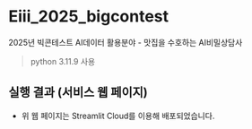 # Eiii_2025_bigcontest
2025년 빅콘테스트 AI데이터 활용분야 - 맛집을 수호하는 AI비밀상담사

> python 3.11.9 사용

## 실행 결과 (서비스 웹 페이지)

- 위 웹 페이지는 Streamlit Cloud를 이용해 배포되었습니다.
